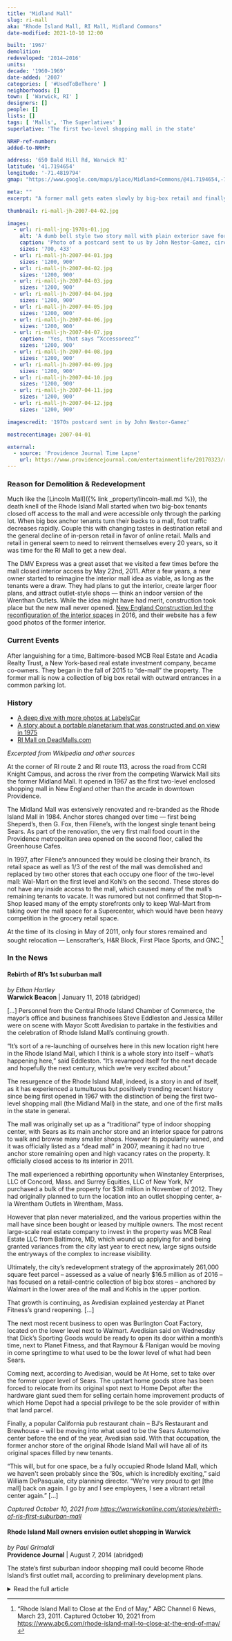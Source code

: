 ```yaml
---
title: "Midland Mall"
slug: ri-mall
aka: "Rhode Island Mall, RI Mall, Midland Commons"
date-modified: 2021-10-10 12:00

built: '1967'
demolition:
redeveloped: '2014–2016'
units:
decade: '1960-1969'
date-added: '2007'
categories: [ '#UsedToBeThere' ]
neighborhoods: []
town: [ 'Warwick, RI' ]
designers: []
people: []
lists: []
tags: [ 'Malls', 'The Superlatives' ]
superlative: 'The first two-level shopping mall in the state'

NRHP-ref-number:
added-to-NRHP:

address: '650 Bald Hill Rd, Warwick RI'
latitude: '41.7194654'
longitude: '-71.4819794'
gmap: "https://www.google.com/maps/place/Midland+Commons/@41.7194654,-71.4819794,317m/data=!3m2!1e3!5s0x89e44bf5cc3d9459:0xd27ea3362ec81cd4!4m13!1m7!3m6!1s0x89e44bf6f2f9bfcd:0x9a1bc4ce06fd55c!2s650+Bald+Hill+Rd,+Warwick,+RI+02886!3b1!8m2!3d41.7217803!4d-71.4810464!3m4!1s0x89e44bf42fa97133:0x2ea4781694709a74!8m2!3d41.7194582!4d-71.4813898"

meta: ""
excerpt: "A former mall gets eaten slowly by big-box retail and finally succumbs to the changing times"

thumbnail: ri-mall-jh-2007-04-02.jpg

images:
  - url: ri-mall-jng-1970s-01.jpg
    alt: 'A dumb bell style two story mall with plain exterior save for two monolithic concrete, brutalist style entrances. Dumb bell shape means that two large anchor stores are located on each side with an open corridor lined with smaller stores connecting them through the center. The interior that was present during these photos reek of 80s round, chrome, and Palm Beack colors of teal and salmon.'
    caption: 'Photo of a postcard sent to us by John Nestor-Gamez, circa 1970'
    sizes: '700, 433'
  - url: ri-mall-jh-2007-04-01.jpg
    sizes: '1200, 900'
  - url: ri-mall-jh-2007-04-02.jpg
    sizes: '1200, 900'
  - url: ri-mall-jh-2007-04-03.jpg
    sizes: '1200, 900'
  - url: ri-mall-jh-2007-04-04.jpg
    sizes: '1200, 900'
  - url: ri-mall-jh-2007-04-05.jpg
    sizes: '1200, 900'
  - url: ri-mall-jh-2007-04-06.jpg
    sizes: '1200, 900'
  - url: ri-mall-jh-2007-04-07.jpg
    caption: 'Yes, that says “Xccessoreez”'
    sizes: '1200, 900'
  - url: ri-mall-jh-2007-04-08.jpg
    sizes: '1200, 900'
  - url: ri-mall-jh-2007-04-09.jpg
    sizes: '1200, 900'
  - url: ri-mall-jh-2007-04-10.jpg
    sizes: '1200, 900'
  - url: ri-mall-jh-2007-04-11.jpg
    sizes: '1200, 900'
  - url: ri-mall-jh-2007-04-12.jpg
    sizes: '1200, 900'

imagescredit: '1970s postcard sent in by John Nestor-Gamez'

mostrecentimage: 2007-04-01

external:
  - source: 'Providence Journal Time Lapse'
    url: https://www.providencejournal.com/entertainmentlife/20170323/ri-time-lapse-rhode-island-mall-shopping-mecca-for-50-years
---
```


### Reason for Demolition & Redevelopment

Much like the [Lincoln Mall]({% link _property/lincoln-mall.md %}), the death knell of the Rhode Island Mall started when two big-box tenants closed off access to the mall and were accessible only through the parking lot. When big box anchor tenants turn their backs to a mall, foot traffic decreases rapidly. Couple this with changing tastes in destination retail and the general decline of in-person retail in favor of online retail. Malls and retail in general seem to need to reinvent themselves every 20 years, so it was time for the RI Mall to get a new deal.

The DMV Express was a great asset that we visited a few times before the mall closed interior access by May 22nd, 2011. After a few years, a new owner started to reimagine the interior mall idea as viable, as long as the tenants were a draw. They had plans to gut the interior, create larger floor plans, and attract outlet-style shops — think an indoor version of the Wrenthan Outlets. While the idea might have had merit, construction took place but the new mall never opened. [New England Construction led the reconfiguration of the interior spaces](https://www.neconstruction.com/portfolio/rhode-island-mall) in 2016, and their website has a few good photos of the former interior.


### Current Events

After languishing for a time, Baltimore-based MCB Real Estate and Acadia Realty Trust, a New York-based real estate investment company, became co-owners. They began in the fall of 2015 to “de-mall” the property. The former mall is now a collection of big box retail with outward entrances in a common parking lot.


### History

+ [A deep dive with more photos at LabelsCar](http://www.labelscar.com/rhode-island/rhode-island-mall)
+ [A story about a portable planetarium that was constructed and on view in 1975](http://www.theskyscrapers.org/midland-mall-remembrance)
+ [RI Mall on DeadMalls.com](http://www.deadmalls.com/malls/rhode_island_mall.html)

_Excerpted from Wikipedia and other sources_

At the corner of RI route 2 and RI route 113, across the road from CCRI Knight Campus, and across the river from the competing Warwick Mall sits the former Midland Mall. It opened in 1967 as the first two-level enclosed shopping mall in New England other than the arcade in downtown Providence.

The Midland Mall was extensively renovated and re-branded as the Rhode Island Mall in 1984. Anchor stores changed over time — first being Sheperd’s, then G. Fox, then Filene’s, with the longest single tenant being Sears. As part of the renovation, the very first mall food court in the Providence metropolitan area opened on the second floor, called the Greenhouse Cafes.

In 1997, after Filene’s announced they would be closing their branch, its retail space as well as 1/3 of the rest of the mall was demolished and replaced by two other stores that each occupy one floor of the two-level mall: Wal-Mart on the first level and Kohl’s on the second. These stores do not have any inside access to the mall, which caused many of the mall’s remaining tenants to vacate. It was rumored but not confirmed that Stop-n-Shop leased many of the empty storefronts only to keep Wal-Mart from taking over the mall space for a Supercenter, which would have been heavy competition in the grocery retail space.

At the time of its closing in May of 2011, only four stores remained and sought relocation — Lenscrafter’s, H&R Block, First Place Sports, and GNC.[^1]

[^1]: “Rhode Island Mall to Close at the End of May,” ABC Channel 6 News, March 23, 2011. Captured October 10, 2021 from https://www.abc6.com/rhode-island-mall-to-close-at-the-end-of-may/


### In the News

#### Rebirth of RI’s 1st suburban mall

_by Ethan Hartley_  
**Warwick Beacon** |  January 11, 2018 (abridged)

[…] Personnel from the Central Rhode Island Chamber of Commerce, the mayor’s office and business franchisees Steve Eddleston and Jessica Miller were on scene with Mayor Scott Avedisian to partake in the festivities and the celebration of Rhode Island Mall’s continuing growth.

“It’s sort of a re-launching of ourselves here in this new location right here in the Rhode Island Mall, which I think is a whole story into itself – what’s happening here,” said Eddleston. “It’s revamped itself for the next decade and hopefully the next century, which we’re very excited about.”

The resurgence of the Rhode Island Mall, indeed, is a story in and of itself, as it has experienced a tumultuous but positively trending recent history since being first opened in 1967 with the distinction of being the first two-level shopping mall (the Midland Mall) in the state, and one of the first malls in the state in general.

The mall was originally set up as a “traditional” type of indoor shopping center, with Sears as its main anchor store and an interior space for patrons to walk and browse many smaller shops. However its popularity waned, and it was officially listed as a “dead mall” in 2007, meaning it had no true anchor store remaining open and high vacancy rates on the property. It officially closed access to its interior in 2011.

The mall experienced a rebirthing opportunity when Winstanley Enterprises, LLC of Concord, Mass. and Surrey Equities, LLC of New York, NY purchased a bulk of the property for $38 million in November of 2012. They had originally planned to turn the location into an outlet shopping center, a-la Wrentham Outlets in Wrentham, Mass.

However that plan never materialized, and the various properties within the mall have since been bought or leased by multiple owners. The most recent large-scale real estate company to invest in the property was MCB Real Estate LLC from Baltimore, MD, which wound up applying for and being granted variances from the city last year to erect new, large signs outside the entryways of the complex to increase visibility.

Ultimately, the city’s redevelopment strategy of the approximately 261,000 square feet parcel – assessed as a value of nearly $16.5 million as of 2016 – has focused on a retail-centric collection of big box stores – anchored by Walmart in the lower area of the mall and Kohls in the upper portion.

That growth is continuing, as Avedisian explained yesterday at Planet Fitness’s grand reopening. […]

The next most recent business to open was Burlington Coat Factory, located on the lower level next to Walmart. Avedisian said on Wednesday that Dick’s Sporting Goods would be ready to open its door within a month’s time, next to Planet Fitness, and that Raymour & Flanigan would be moving in come springtime to what used to be the lower level of what had been Sears.

Coming next, according to Avedisian, would be At Home, set to take over the former upper level of Sears. The upstart home goods store has been forced to relocate from its original spot next to Home Depot after the hardware giant sued them for selling certain home improvement products of which Home Depot had a special privilege to be the sole provider of within that land parcel.

Finally, a popular California pub restaurant chain – BJ’s Restaurant and Brewhouse – will be moving into what used to be the Sears Automotive center before the end of the year, Avedisian said. With that occupation, the former anchor store of the original Rhode Island Mall will have all of its original spaces filled by new tenants.

“This will, but for one space, be a fully occupied Rhode Island Mall, which we haven't seen probably since the ’80s, which is incredibly exciting,” said William DePasquale, city planning director. “We're very proud to get [the mall] back on again. I go by and I see employees, I see a vibrant retail center again.” […]

_Captured October 10, 2021 from https://warwickonline.com/stories/rebirth-of-ris-first-suburban-mall_


#### Rhode Island Mall owners envision outlet shopping in Warwick

_by Paul Grimaldi_  
**Providence Journal** | August 7, 2014 (abridged)

The state’s first suburban indoor shopping mall could become Rhode Island’s first outlet mall, according to preliminary development plans.

<details markdown="1" class="rhythm">
  <summary>Read the full article</summary>

Rhode Island Mall owners Winstanley Enterprises and Surrey Equities LLC want to covert the two-story mall into an indoor version of the popular outlet shopping format.

“Almost everything inside and outside will be new,” said Ed Silvera, president of New York-based Surrey Equities. “We’ve spent a lot of time on this design.”

Mall mainstay Sears, which is the only original tenant at the nearly 50-year-old mall, will remain, as will the Walmart, Kohl’s and Toys ‘R’ Us stores, and other “out” buildings on the site, both restaurants.

The corner of Bald Hill Road and East Avenue has been a destination for Rhode Islanders since October 1967 when the shopping center opened with 60 stores as Midland Mall. Later renamed Rhode Island Mall, it eventually accommodated nearly 100 stores and restaurants, including standalone outlets in its parking lot.

The mall portion of the property, 225,000 square feet, has been closed since April 2011. Sears, Walmart and Kohl’s occupy the anchor spots at the mall’s two ends.

Winstanley, of Concord, Mass., and Surrey together bought the 450,000-square-foot mall for $38 million in November 2012 from GLL Real Estate Partners of Orlando, Fla.

“It’s a great market,” Silvera said.

The partners originally said they were going to invigorate the mall with about a half-dozen new, large-format retailers. They’ve swapped that idea in favor of one that will add dozens of factory-style shops.

“The expectation is to not have typical stores,” Silvera said, though he declined to name potential tenants.

A schematic drawing on the Winstanley website indicates shoppers will gain access to the stores from inside the mall, rather than from exterior entrances that line the typical outlet mall buildings.

“It will be outlet tenants in an interior mall,” Silvera said.

The partners hope to start construction in the first quarter of 2015.

“It’s early on in the process,” Silvera said. “There will be a significant amount of demolition work.”

That work in Warwick’s central shopping district will help boost the city’s fortunes, said Mayor Scott Avedisian.

“This takes tired space and turns it into another attraction to bring people here,” Avedisian told The Journal. “This is a great announcement for the City of Warwick.”

An outlet-style mall will join the future home of the Steamship Historical Society of America as new reasons for people to visit the city, Avedisian said. The historical group announced earlier this week that it will move its exhibits into the former library building of the New England Institute of Technology at 2500 Post Rd.

Along with a revitalized Warwick Mall, which was refurbished after the 2010 flood, the museum and the mall may help the city attract businesses to City Centre — the 95-acre commercial district near T.F. Green Airport, the mayor said.

The city and the state have been working for years to use air, rail and road accessibility to spur redevelopment of that old industrial area along Jefferson Boulevard.

Avedisian could shed no light on which stores might take up space in a refurbished Rhode Island Mall as the owners have yet to submit their plans, he said.

“We have a team ready to review their plans once they come in,” Avedisian said.

Winstanley owns and operates 43 buildings in New England, holding approximately 5.5 million square feet of space in all.

Among Winstanley’s holdings is the Norwichtown Mall in Norwich, Conn., where the company and a different partner rebuilt another aged shopping center.

The partners bought Norwichtown Mall for $15.75 million and committed another $7.5 million to tearing down its center portion and replacing it with a smaller retail plaza.

Winstanley also is building a headquarters for Alexion Pharmaceuticals in New Haven, Conn. Alexion operates a factory in Smithfield, where it produces the drug Solaris.

Surrey formed in 2004 and now owns properties in 11 states, including Texas, Ohio and Florida.

_Captured October 10, 2021 from https://www.providencejournal.com/article/20140807/news/308079612_

</details>
